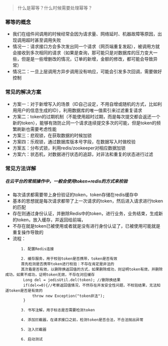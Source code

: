> 什么是幂等？什么时候需要处理幂等？

### 幂等的概念
- 我们在组件间调用的时候经常会因为请求量、网络延时、机器故障等原因，出现调用超时甚至调用失败
- 情况一：请求接口方会多次发出同一个请求（网页端重复发起），被调用方就会接收到多次相同的请求（如果是查询，那可能只是对数据库的压力变大一些，但是是一些增删改的情况，订单的新增，金额的修改，都可能会导致异常）
- 情况二：一旦上层调用方异步调用没有响应，可能会引发多次回调，需要做好控制

### 常见的解决方案
- 方案一：对于新增写入的场景（ID自己设定，不用自增或随机的方式，比如利用用户的信息生成的ID），利用数据库的唯一值索引来过滤重复请求
- 方案二：token的过期机制（不能使用超时过期，而是每次提交都会返还一个新的token），能够有效防止同一个请求连续提交多次的可能，但是token的频繁刷新也需要考虑性能
- 方案三：悲观锁，在获取数据的时候加锁
- 方案四：乐观锁，通过数据库版本号字段，在数据写入时做校验
- 方案五：分布式锁，利用redis/zookeeper对相应数据加锁
- 方案六：状态机，对数据进行状态的追踪，对非法和重复的状态进行过滤

### 常见方法详解
##### 在云平台的常规操作中，一般会使用token+redis的方式来校验
- 每次请求都需要带上身份验证的token，token存储在redis缓存中
- 基本的思想就是每次请求都带了上一次请求的token，然后进入请求进行token的匹配
- 存在则通过身份认证，并删除Redis中的token，进行业务，业务结束，生成新的token，放入缓存，并返回给前端，
- 不存在就是token已被使用或者就是没有进行身份认证了，已被使用可能就是重复操作导致的
- 流程：
```text
       1. 配置Redis连接
       
       2. 缓存服务，用于校验token是否携带，token是否有效
       首先检测是否携带token进行校验：不存在肯定是非法的
       其次看是否有效，以删除换返回值的方式，如果删除成功，则证明token有效，并删除成功，如果不成功，证明token无效，不存在对应缓存
        Long del = jedisUtil.del(token); //删除换结果
        if(del<=0){//考察返回值情况，不然存在并发安全性问题，不校验结果，无法知道token是否是有效的
            throw new Exception("token非法");
        }

       3. 书写注解，用于标志是否需要检测token
       
       4. 添加拦截器，在请求接口之前，检测token是否合法，不合法抛出异常
       
       5. 注入拦截器
       
       6. 启动测试
```
